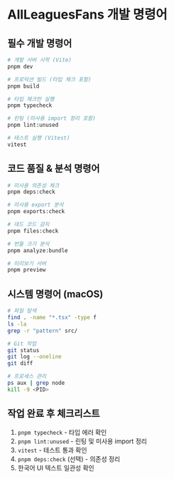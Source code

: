 # AllLeaguesFans 개발 명령어

## 필수 개발 명령어
```bash
# 개발 서버 시작 (Vite)
pnpm dev

# 프로덕션 빌드 (타입 체크 포함)
pnpm build

# 타입 체크만 실행
pnpm typecheck

# 린팅 (미사용 import 정리 포함)
pnpm lint:unused

# 테스트 실행 (Vitest)
vitest
```

## 코드 품질 & 분석 명령어
```bash
# 미사용 의존성 체크
pnpm deps:check

# 미사용 export 분석
pnpm exports:check

# 데드 코드 감지
pnpm files:check

# 번들 크기 분석
pnpm analyze:bundle

# 미리보기 서버
pnpm preview
```

## 시스템 명령어 (macOS)
```bash
# 파일 탐색
find . -name "*.tsx" -type f
ls -la
grep -r "pattern" src/

# Git 작업
git status
git log --oneline
git diff

# 프로세스 관리
ps aux | grep node
kill -9 <PID>
```

## 작업 완료 후 체크리스트
1. `pnpm typecheck` - 타입 에러 확인
2. `pnpm lint:unused` - 린팅 및 미사용 import 정리
3. `vitest` - 테스트 통과 확인
4. `pnpm deps:check` (선택) - 의존성 정리
5. 한국어 UI 텍스트 일관성 확인